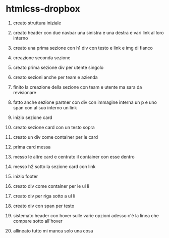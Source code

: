 htmlcss-dropbox
===

1. creato struttura iniziale

2. creato header con due navbar una sinistra e una destra e vari link al loro interno

3. creato una prima sezione con h1 div con testo e link e img di fianco

4. creazione seconda sezione 

5. creato prima sezione div per utente singolo

6. creato sezioni anche per team e azienda

7. finito la creazione della sezione con team e utente ma sara da revisionare

8. fatto anche sezione partner con div con immagine interna un p e uno span con al suo interno un link 

9. inizio sezione card 

10. creato sezione card con un testo sopra 

11. creato un div come container per le card

12. prima card messa 

13. messo le altre card e centrato il container con esse dentro 

14. messo h2 sotto la sezione card con link

15. inizio footer

16. creato div come container per le ul li

17. creato div per riga sotto a ul li

18. creato div con span per testo

19. sistemato header con hover sulle varie opzioni adesso c'è la linea che compare sotto all'hover

20. allineato tutto mi manca solo una cosa